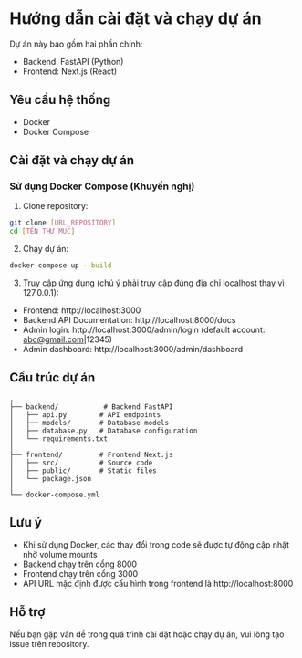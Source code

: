 # Hướng dẫn cài đặt và chạy dự án

Dự án này bao gồm hai phần chính:
- Backend: FastAPI (Python)
- Frontend: Next.js (React)

## Yêu cầu hệ thống
- Docker
- Docker Compose

## Cài đặt và chạy dự án

### Sử dụng Docker Compose (Khuyến nghị)

1. Clone repository:
```bash
git clone [URL_REPOSITORY]
cd [TÊN_THƯ_MỤC]
```

2. Chạy dự án:
```bash
docker-compose up --build
```

3. Truy cập ứng dụng (chú ý phải truy cập đúng địa chỉ localhost thay vì 127.0.0.1):
- Frontend: http://localhost:3000
- Backend API Documentation: http://localhost:8000/docs
- Admin login: http://localhost:3000/admin/login (default account: abc@gmail.com|12345)
- Admin dashboard: http://localhost:3000/admin/dashboard

## Cấu trúc dự án

```
.
├── backend/           # Backend FastAPI
│   ├── api.py        # API endpoints
│   ├── models/       # Database models
│   ├── database.py   # Database configuration
│   └── requirements.txt
│
├── frontend/         # Frontend Next.js
│   ├── src/          # Source code
│   ├── public/       # Static files
│   └── package.json
│
└── docker-compose.yml
```

## Lưu ý
- Khi sử dụng Docker, các thay đổi trong code sẽ được tự động cập nhật nhờ volume mounts
- Backend chạy trên cổng 8000
- Frontend chạy trên cổng 3000
- API URL mặc định được cấu hình trong frontend là http://localhost:8000

## Hỗ trợ
Nếu bạn gặp vấn đề trong quá trình cài đặt hoặc chạy dự án, vui lòng tạo issue trên repository.
